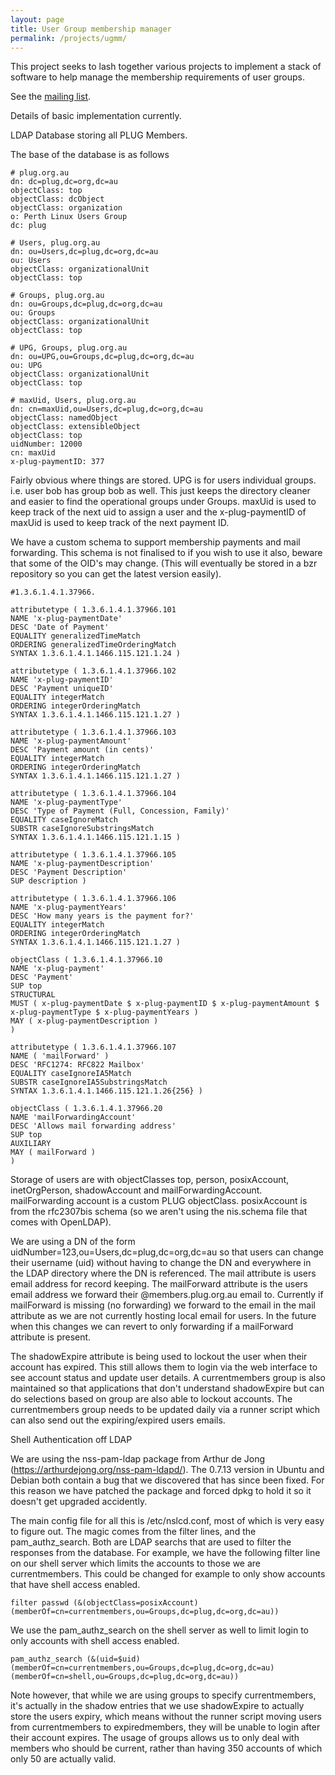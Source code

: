 ```yaml
---
layout: page
title: User Group membership manager
permalink: /projects/ugmm/
---
```


This project seeks to lash together various projects to implement a stack of software to help manage the membership requirements of user groups.

See the [mailing list](http://lists.plug.org.au/mailman/listinfo/ugmm).

Details of basic implementation currently.

LDAP Database storing all PLUG Members.

The base of the database is as follows

```
# plug.org.au
dn: dc=plug,dc=org,dc=au
objectClass: top
objectClass: dcObject
objectClass: organization
o: Perth Linux Users Group
dc: plug

# Users, plug.org.au
dn: ou=Users,dc=plug,dc=org,dc=au
ou: Users
objectClass: organizationalUnit
objectClass: top

# Groups, plug.org.au
dn: ou=Groups,dc=plug,dc=org,dc=au
ou: Groups
objectClass: organizationalUnit
objectClass: top

# UPG, Groups, plug.org.au
dn: ou=UPG,ou=Groups,dc=plug,dc=org,dc=au
ou: UPG
objectClass: organizationalUnit
objectClass: top

# maxUid, Users, plug.org.au
dn: cn=maxUid,ou=Users,dc=plug,dc=org,dc=au
objectClass: namedObject
objectClass: extensibleObject
objectClass: top
uidNumber: 12000
cn: maxUid
x-plug-paymentID: 377
```

Fairly obvious where things are stored. UPG is for users individual groups. i.e. user bob has group bob as well. This just keeps the directory cleaner and easier to find the operational groups under Groups. maxUid is used to keep track of the next uid to assign a user and the x-plug-paymentID of maxUid is used to keep track of the next payment ID.

We have a custom schema to support membership payments and mail forwarding. This schema is not finalised to if you wish to use it also, beware that some of the OID's may change. (This will eventually be stored in a bzr repository so you can get the latest version easily).

```
#1.3.6.1.4.1.37966.

attributetype ( 1.3.6.1.4.1.37966.101
NAME 'x-plug-paymentDate'
DESC 'Date of Payment'
EQUALITY generalizedTimeMatch
ORDERING generalizedTimeOrderingMatch
SYNTAX 1.3.6.1.4.1.1466.115.121.1.24 )

attributetype ( 1.3.6.1.4.1.37966.102
NAME 'x-plug-paymentID'
DESC 'Payment uniqueID'
EQUALITY integerMatch
ORDERING integerOrderingMatch
SYNTAX 1.3.6.1.4.1.1466.115.121.1.27 )

attributetype ( 1.3.6.1.4.1.37966.103
NAME 'x-plug-paymentAmount'
DESC 'Payment amount (in cents)'
EQUALITY integerMatch
ORDERING integerOrderingMatch
SYNTAX 1.3.6.1.4.1.1466.115.121.1.27 )

attributetype ( 1.3.6.1.4.1.37966.104
NAME 'x-plug-paymentType'
DESC 'Type of Payment (Full, Concession, Family)'
EQUALITY caseIgnoreMatch
SUBSTR caseIgnoreSubstringsMatch
SYNTAX 1.3.6.1.4.1.1466.115.121.1.15 )

attributetype ( 1.3.6.1.4.1.37966.105
NAME 'x-plug-paymentDescription'
DESC 'Payment Description'
SUP description )

attributetype ( 1.3.6.1.4.1.37966.106
NAME 'x-plug-paymentYears'
DESC 'How many years is the payment for?'
EQUALITY integerMatch
ORDERING integerOrderingMatch
SYNTAX 1.3.6.1.4.1.1466.115.121.1.27 )

objectClass ( 1.3.6.1.4.1.37966.10
NAME 'x-plug-payment'
DESC 'Payment'
SUP top
STRUCTURAL
MUST ( x-plug-paymentDate $ x-plug-paymentID $ x-plug-paymentAmount $ x-plug-paymentType $ x-plug-paymentYears )
MAY ( x-plug-paymentDescription )
)

attributetype ( 1.3.6.1.4.1.37966.107
NAME ( 'mailForward' )
DESC 'RFC1274: RFC822 Mailbox'
EQUALITY caseIgnoreIA5Match
SUBSTR caseIgnoreIA5SubstringsMatch
SYNTAX 1.3.6.1.4.1.1466.115.121.1.26{256} )

objectClass ( 1.3.6.1.4.1.37966.20
NAME 'mailForwardingAccount'
DESC 'Allows mail forwarding address'
SUP top
AUXILIARY
MAY ( mailForward )
)
```

Storage of users are with objectClasses top, person, posixAccount, inetOrgPerson, shadowAccount and mailForwardingAccount. mailForwarding account is a custom PLUG objectClass. posixAccount is from the rfc2307bis schema (so we aren't using the nis.schema file that comes with OpenLDAP).

We are using a DN of the form uidNumber=123,ou=Users,dc=plug,dc=org,dc=au so that users can change their username (uid) without having to change the DN and everywhere in the LDAP directory where the DN is referenced. The mail attribute is users email address for record keeping. The mailForward attribute is the users email address we forward their @members.plug.org.au email to. Currently if mailForward is missing (no forwarding) we forward to the email in the mail attribute as we are not currently hosting local email for users. In the future when this changes we can revert to only forwarding if a mailForward attribute is present.

The shadowExpire attribute is being used to lockout the user when their account has expired. This still allows them to login via the web interface to see account status and update user details. A currentmembers group is also maintained so that applications that don't understand shadowExpire but can do selections based on group are also able to lockout accounts. The currentmembers group needs to be updated daily via a runner script which can also send out the expiring/expired users emails.

Shell Authentication off LDAP

We are using the nss-pam-ldap package from Arthur de Jong (https://arthurdejong.org/nss-pam-ldapd/). The 0.7.13 version in Ubuntu and Debian both contain a bug that we discovered that has since been fixed. For this reason we have patched the package and forced dpkg to hold it so it doesn't get upgraded accidently.

The main config file for all this is /etc/nslcd.conf, most of which is very easy to figure out.
The magic comes from the filter lines, and the pam_authz_search. Both are LDAP searchs that are used to filter the responses from the database.
For example, we have the following filter line on our shell server which limits the accounts to those we are currentmembers. This could be changed for example to only show accounts that have shell access enabled.

```
filter passwd (&(objectClass=posixAccount)(memberOf=cn=currentmembers,ou=Groups,dc=plug,dc=org,dc=au))
```

We use the pam_authz_search on the shell server as well to limit login to only accounts with shell access enabled.

```
pam_authz_search (&(uid=$uid)(memberOf=cn=currentmembers,ou=Groups,dc=plug,dc=org,dc=au)(memberOf=cn=shell,ou=Groups,dc=plug,dc=org,dc=au))
```

Note however, that while we are using groups to specify currentmembers, it's actually in the shadow entries that we use shadowExpire to actually store the users expiry, which means without the runner script moving users from currentmembers to expiredmembers, they will be unable to login after their account expires. The usage of groups allows us to only deal with members who should be current, rather than having 350 accounts of which only 50 are actually valid.

